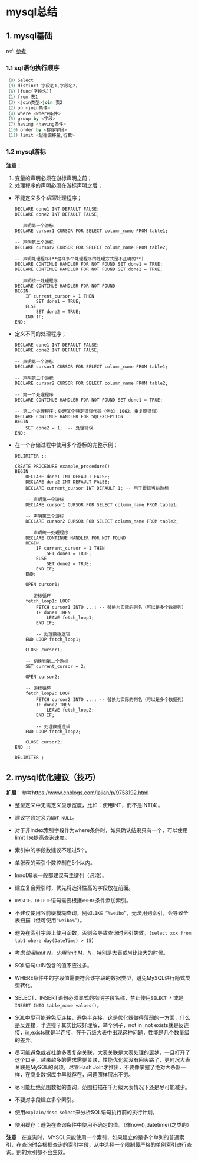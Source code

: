 # mysql总结
## 1. mysql基础

ref: [参考](https://blog.csdn.net/mysnsds/article/details/125313346)

### 1.1 sql语句执行顺序

```sql
（8）Select
（9）distinct 字段名1,字段名2，
（6）[func(字段名)]  
（1）from 表1
（3）<join类型>join 表2 
（2）on <join条件> 
（4）where <where条件> 
（5）group by <字段> 
（7）having <having条件> 
（10）order by <排序字段> 
（11）limit <起始偏移量,行数>
```



### 1.2 mysql游标

**注意：**

1. 变量的声明必须在游标声明之前；
2. 处理程序的声明必须在游标声明之后；



- 不能定义多个*相同*处理程序；

  ```mysql
  DECLARE done1 INT DEFAULT FALSE;
  DECLARE done2 INT DEFAULT FALSE;
  
  -- 声明第一个游标
  DECLARE cursor1 CURSOR FOR SELECT column_name FROM table1;
  
  -- 声明第二个游标
  DECLARE cursor2 CURSOR FOR SELECT column_name FROM table2;
  
  -- 声明处理程序(**这样多个处理程序的处理方式是不正确的**)
  DECLARE CONTINUE HANDLER FOR NOT FOUND SET done1 = TRUE;
  DECLARE CONTINUE HANDLER FOR NOT FOUND SET done2 = TRUE;
  
  -- 声明统一处理程序
  DECLARE CONTINUE HANDLER FOR NOT FOUND 
  BEGIN
      IF current_cursor = 1 THEN
          SET done1 = TRUE; 
      ELSE
          SET done2 = TRUE; 
      END IF;
  END;
  ```

  

- 定义不同的处理程序；

  ```mysql
  DECLARE done1 INT DEFAULT FALSE;
  DECLARE done2 INT DEFAULT FALSE;
  
  -- 声明第一个游标
  DECLARE cursor1 CURSOR FOR SELECT column_name FROM table1;
  
  -- 声明第二个游标
  DECLARE cursor2 CURSOR FOR SELECT column_name FROM table2;
  
  -- 第一个处理程序
  DECLARE CONTINUE HANDLER FOR NOT FOUND SET done1 = TRUE;
  
  -- 第二个处理程序：处理某个特定错误代码（例如：1062，重复键错误）
  DECLARE CONTINUE HANDLER FOR SQLEXCEPTION 
  BEGIN
      SET done2 = 1;  -- 处理错误
  END;
  ```

  

- 在一个存储过程中使用多个游标的完整示例；

  ```mysql
  DELIMITER ;;
  
  CREATE PROCEDURE example_procedure()
  BEGIN
      DECLARE done1 INT DEFAULT FALSE;
      DECLARE done2 INT DEFAULT FALSE;
      DECLARE current_cursor INT DEFAULT 1; -- 用于跟踪当前游标
  
      -- 声明第一个游标
      DECLARE cursor1 CURSOR FOR SELECT column_name FROM table1;
      
      -- 声明第二个游标
      DECLARE cursor2 CURSOR FOR SELECT column_name FROM table2;
  
      -- 声明统一处理程序
      DECLARE CONTINUE HANDLER FOR NOT FOUND 
      BEGIN
          IF current_cursor = 1 THEN
              SET done1 = TRUE; 
          ELSE
              SET done2 = TRUE; 
          END IF;
      END;
  
      OPEN cursor1;
  
      -- 游标循环
      fetch_loop1: LOOP
          FETCH cursor1 INTO ...; -- 替换为实际的列名（可以是多个数据列）
          IF done1 THEN
              LEAVE fetch_loop1;
          END IF;
  
          -- 处理数据逻辑
      END LOOP fetch_loop1;
  
      CLOSE cursor1;
  
      -- 切换到第二个游标
      SET current_cursor = 2;
  
      OPEN cursor2;
  
      -- 游标循环
      fetch_loop2: LOOP
          FETCH cursor2 INTO ...; -- 替换为实际的列名（可以是多个数据列）
          IF done2 THEN
              LEAVE fetch_loop2;
          END IF;
  
          -- 处理数据逻辑
      END LOOP fetch_loop2;
  
      CLOSE cursor2;
  END ;;
  
  DELIMITER ;
  ```





## 2. mysql优化建议（技巧）

**扩展**：参考https://www.cnblogs.com/jajian/p/9758192.html

- 整型定义中无需定义显示宽度，比如：使用INT，而不是INT(4)。

- 建议字段定义为`NOT NULL`。

- 对于非Index索引字段作为where条件时，如果确认结果只有一个，可以使用limit 1来提高查询速度。

- 索引中的字段数建议不超过5个。

- 单张表的索引个数控制在5个以内。

- InnoDB表一般都建议有主键列（必须）。

- 建立复合索引时，优先将选择性高的字段放在前面。

- `UPDATE、DELETE`语句需要根据`WHERE`条件添加索引。

- 不建议使用%前缀模糊查询，例如`LIKE “%weibo”`，无法用到索引，会导致全表扫描（但可使用`“weibo%”`）。

- 避免在索引字段上使用函数，否则会导致查询时索引失效。（`select xxx from tab1 where day(DateTime) > 15`）

- 考虑*使用limit N，少用limit M，N*，特别是大表或M比较大的时候。

- SQL语句中IN包含的值不应过多。

- WHERE条件中的字段值需要符合该字段的数据类型，避免MySQL进行隐式类型转化。

- SELECT、INSERT语句必须显式的指明字段名称，禁止使用`SELECT *` 或是`INSERT INTO table_name values()`。

- SQL中尽可能避免反连接，避免半连接，这是优化器做得薄弱的一方面，什么是反连接，半连接？其实比较好理解，举个例子，not in ,not exists就是反连接，in,exists就是半连接，在千万级大表中出现这种问题，性能是几个数量级的差异。

- 尽可能避免或者杜绝多表复杂关联，大表关联是大表处理的噩梦，一旦打开了这个口子，越来越多的需求需要关联，性能优化就没有回头路了，更何况大表关联是MySQL的弱项，尽管Hash Join才推出，不要像掌握了绝对大杀器一样，在商业数据库中早就存在，问题照样层出不穷。

- 尽可能杜绝范围数据的查询，范围扫描在千万级大表情况下还是尽可能减少。

- 不要对字段建立多个索引。

- 使用`explain/desc select`来分析SQL语句执行前的执行计划。

- 使用缓存：避免在查询条件中使用不确定的值。（像now(),datetime()之类的）

**注意**：在查询时，MYSQL只能使用一个索引，如果建立的是多个单列的普通索引，在查询时会根据查询的索引字段，从中选择一个限制最严格的单例索引进行查询。别的索引都不会生效。